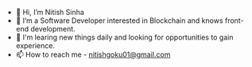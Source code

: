 - 👋 Hi, I’m Nitish Sinha
- 👀 I’m a Software Developer interested in Blockchain and knows front-end development.
- 👦 I'm learing new things daily and looking for opportunities to gain experience. 
- 📫 How to reach me - nitishgoku01@gmail.com

<!---
NITSlN/NITSlN is a ✨ special ✨ repository because its `README.md` (this file) appears on your GitHub profile.
You can click the Preview link to take a look at your changes.
--->
